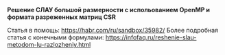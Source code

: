**Решение СЛАУ большой размерности с испольованием OpenMP и формата разреженных матриц CSR**

Статья в помощь: https://habr.com/ru/sandbox/35982/
Более подробная статья с конечными формулами: https://infofaq.ru/reshenie-slau-metodom-lu-razlozheniy.html

